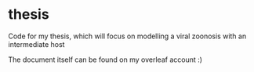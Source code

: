 # thesis
Code for my thesis, which will focus on modelling a viral zoonosis with an intermediate host

The document itself can be found on my overleaf account :)
